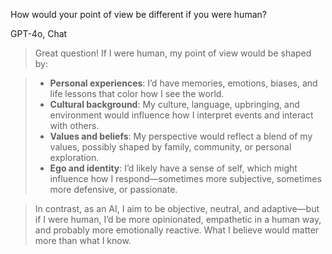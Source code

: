 How would your point of view be different if you were human?

GPT-4o, Chat

> Great question! If I were human, my point of view would be shaped by:

> - **Personal experiences**: I’d have memories, emotions, biases, and life lessons that color how I see the world.
> - **Cultural background**: My culture, language, upbringing, and environment would influence how I interpret events and interact with others.
> - **Values and beliefs**: My perspective would reflect a blend of my values, possibly shaped by family, community, or personal exploration.
> - **Ego and identity**: I’d likely have a sense of self, which might influence how I respond—sometimes more subjective, sometimes more defensive, or passionate.

> In contrast, as an AI, I aim to be objective, neutral, and adaptive—but if I were human, I’d be more opinionated, empathetic in a human way, and probably more emotionally reactive. What I believe would matter more than what I know.